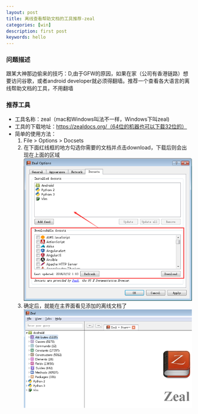 ```yaml
---
layout: post
title: 离线查看帮助文档的工具推荐-zeal
categories: [win]
description: first post
keywords: hello
---
```


### 问题描述
跟某大神那边偷来的技巧：D,由于GFW的原因，如果在家（公司有香港链路）想要访问谷歌，或者android developer就必须得翻墙。推荐一个查看各大语言的离线帮助文档的工具，不用翻墙

### 推荐工具
- 工具名称：zeal（mac和Windows叫法不一样，Windows下叫zeal)
- 工具的下载地址：https://zealdocs.org/（64位的机器也可以下载32位的）
- 简单的使用方法：
    1. File > Options > Docsets   
    2. 在下面红线框的地方勾选你需要的文档并点击download，下载后则会出现在上面的区域
![2016-1-11-3](/images/2016-1-11-3.png)
    3. 确定后，就能在主界面看见添加的离线文档了
![2016-1-11-4](/images/2016-1-11-4.png)

